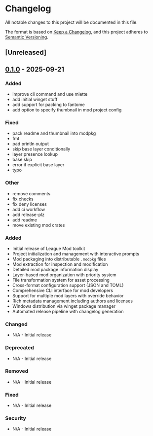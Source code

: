 # Changelog

All notable changes to this project will be documented in this file.

The format is based on [Keep a Changelog](https://keepachangelog.com/en/1.0.0/),
and this project adheres to [Semantic Versioning](https://semver.org/spec/v2.0.0.html).

## [Unreleased]

## [0.1.0](https://github.com/LeagueToolkit/league-mod/releases/tag/v0.1.0) - 2025-09-21

### Added

- improve cli command and use miette
- add initial winget stuff
- add support for packing to fantome
- add option to specify thumbnail in mod project config

### Fixed

- pack readme and thumbnail into modpkg
- fmt
- pad println output
- skip base layer conditionally
- layer presence lookup
- base skip
- error if explicit base layer
- typo

### Other

- remove comments
- fix checks
- fix deny licenses
- add ci workflow
- add release-plz
- add readme
- move existing mod crates

### Added
- Initial release of League Mod toolkit
- Project initialization and management with interactive prompts
- Mod packaging into distributable `.modpkg` files  
- Mod extraction for inspection and modification
- Detailed mod package information display
- Layer-based mod organization with priority system
- File transformation system for asset processing
- Cross-format configuration support (JSON and TOML)
- Comprehensive CLI interface for mod developers
- Support for multiple mod layers with override behavior
- Rich metadata management including authors and licenses
- Windows distribution via winget package manager
- Automated release pipeline with changelog generation

### Changed
- N/A - Initial release

### Deprecated
- N/A - Initial release

### Removed
- N/A - Initial release

### Fixed
- N/A - Initial release

### Security
- N/A - Initial release
